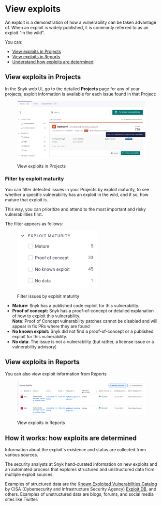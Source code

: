 # View exploits

An exploit is a demonstration of how a vulnerability can be taken advantage of. When an exploit is widely published, it is commonly referred to as an exploit "in the wild".

You can:

* [View exploits in Projects](view-exploits.md#view-exploits-in-projects)
* [View exploits in Reports](view-exploits.md#view-exploits-in-reports)
* [Understand how exploits are determined](view-exploits.md#how-it-works-how-exploits-are-determined)

## **View exploits in Projects**

In the Snyk web UI, go to the detailed **Projects** page for any of your projects; exploit information is available for each issue found in that Project:

<figure><img src="../../.gitbook/assets/Exploit-in-issue.png" alt="View exploits in Projects"><figcaption><p>View exploits in Projects</p></figcaption></figure>

### **Filter by exploit maturity**

You can filter detected issues in your Projects by exploit maturity, to see whether a specific vulnerability has an exploit in the wild, and if so, how mature that exploit is.

This way, you can prioritize and attend to the most important and risky vulnerabilities first.

The filter appears as follows:

<figure><img src="../../.gitbook/assets/image (53) (1) (1) (1) (1) (1) (1) (1) (1) (1) (1) (1).png" alt="Filter issues by exploit maturity"><figcaption><p>Filter issues by exploit maturity</p></figcaption></figure>

* **Mature:** Snyk has a published code exploit for this vulnerability.
* **Proof of concept:** Snyk has a proof-of-concept or detailed explanation of how to exploit this vulnerability.\
  **Note**: Proof of Concept vulnerability patches cannot be disabled and will appear in fix PRs where they are found
* **No known exploit:** Snyk did not find a proof-of-concept or a published exploit for this vulnerability.
* **No data**: The issue is not a vulnerability (but rather, a license issue or a vulnerability advisory)

## View exploits in Reports

You can also view exploit information from Reports

<figure><img src="../../.gitbook/assets/Exploit-in-reports.png" alt="View exploits in Reports"><figcaption><p>View exploits in Reports</p></figcaption></figure>

## **How it works: how exploits are determined**

Information about the exploit's existence and status are collected from various sources.

The security analysts at Snyk hand-curated information on new exploits and an automated process that explores structured and unstructured data from multiple exploit sources.

Examples of structured data are the [Known Exploited Vulnerabilities Catalog](https://www.cisa.gov/known-exploited-vulnerabilities-catalog) by CISA (Cybersecurity and Infrastructure Security Agency) [Exploit DB](https://www.exploit-db.com/), and others. Examples of unstructured data are blogs, forums, and social media sites like Twitter.
